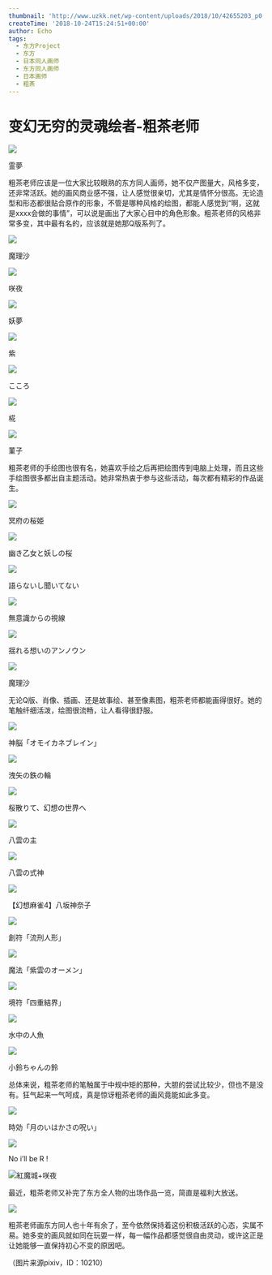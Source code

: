 ```yaml
---
thumbnail: 'http://www.uzkk.net/wp-content/uploads/2018/10/42655203_p0.jpg'
createTime: '2018-10-24T15:24:51+00:00'
author: Echo
tags:
  - 东方Project
  - 东方
  - 日本同人画师
  - 东方同人画师
  - 日本画师
  - 粗茶
---
```


# 变幻无穷的灵魂绘者-粗茶老师

![](http://www.uzkk.net/wp-content/uploads/2018/10/54260229_p0.png)

霊夢

粗茶老师应该是一位大家比较眼熟的东方同人画师，她不仅产图量大，风格多变，还非常活跃。她的画风商业感不强，让人感觉很亲切，尤其是情怀分很高。无论造型和形态都很贴合原作的形象，不管是哪种风格的绘图，都能人感觉到“啊，这就是xxxx会做的事情”，可以说是画出了大家心目中的角色形象。粗茶老师的风格非常多变，其中最有名的，应该就是她那Q版系列了。

![](http://www.uzkk.net/wp-content/uploads/2018/10/54283997_p0.png)

魔理沙

![](http://www.uzkk.net/wp-content/uploads/2018/10/40213507_p0.png)

咲夜

![](http://www.uzkk.net/wp-content/uploads/2018/10/59139678_p0.jpg)

妖夢

![](http://www.uzkk.net/wp-content/uploads/2018/10/40180613_p0.png)

紫

![](http://www.uzkk.net/wp-content/uploads/2018/10/59478235_p0.jpg)

こころ

![](http://www.uzkk.net/wp-content/uploads/2018/10/58789876_p0.jpg)

椛

![](http://www.uzkk.net/wp-content/uploads/2018/10/62753759_p0.jpg)

菫子

粗茶老师的手绘图也很有名，她喜欢手绘之后再把绘图传到电脑上处理，而且这些手绘图很多都出自主题活动。她非常热衷于参与这些活动，每次都有精彩的作品诞生。

![](http://www.uzkk.net/wp-content/uploads/2018/10/49584683-713x1024.png)

冥府の桜姫

![](http://www.uzkk.net/wp-content/uploads/2018/10/43404486_p0-736x1024.jpg)

幽き乙女と妖しの桜

![](http://www.uzkk.net/wp-content/uploads/2018/10/50136587_p0.jpg)

語らないし聞いてない

![](http://www.uzkk.net/wp-content/uploads/2018/10/51842566_p0.jpg)

無意識からの視線

![](http://www.uzkk.net/wp-content/uploads/2018/10/53431123_p0-729x1024.jpg)

揺れる想いのアンノウン

![](http://www.uzkk.net/wp-content/uploads/2018/10/22557946_p0.jpg)

魔理沙

无论Q版、肖像、插画、还是故事绘、甚至像素图，粗茶老师都能画得很好。她的笔触纤细活泼，绘图很流畅，让人看得很舒服。

![](http://www.uzkk.net/wp-content/uploads/2018/10/50048520_p0-724x1024.png)

神脳「オモイカネブレイン」

![](http://www.uzkk.net/wp-content/uploads/2018/10/28289272_p0.png)

洩矢の鉄の輪

![](http://www.uzkk.net/wp-content/uploads/2018/10/42655203_p0.jpg)

桜散りて、幻想の世界へ

![](http://www.uzkk.net/wp-content/uploads/2018/10/49366596_p0-700x1024.jpg)

八雲の主

![](http://www.uzkk.net/wp-content/uploads/2018/10/49351680_p0-700x1024.jpg)

八雲の式神

![](http://www.uzkk.net/wp-content/uploads/2018/10/34681251_p0.png)

【幻想麻雀4】八坂神奈子

![](http://www.uzkk.net/wp-content/uploads/2018/10/51610055_p0-724x1024.png)

創符「流刑人形」

![](http://www.uzkk.net/wp-content/uploads/2018/10/51629988_p0-724x1024.png)

魔法「紫雲のオーメン」

![](http://www.uzkk.net/wp-content/uploads/2018/10/50063375_p0-724x1024.png)

境符「四重結界」

![](http://www.uzkk.net/wp-content/uploads/2018/10/46945335_p0.png)

水中の人魚

![](http://www.uzkk.net/wp-content/uploads/2018/10/46005804_p0-712x1024.jpg)

小鈴ちゃんの鈴

总体来说，粗茶老师的笔触属于中规中矩的那种，大胆的尝试比较少，但也不是没有。狂气起来一气呵成，真是惊讶粗茶老师的画风竟能如此多变。

![](http://www.uzkk.net/wp-content/uploads/2018/10/58151844_p0-724x1024.jpg)

時効「月のいはかさの呪い」

![](http://www.uzkk.net/wp-content/uploads/2018/10/47483351_p0.png)

No i’ll be R !

![](http://www.uzkk.net/wp-content/uploads/2018/10/23779346_p0-724x1024.jpg)紅魔城+咲夜

最近，粗茶老师又补完了东方全人物的出场作品一览，简直是福利大放送。

![](http://www.uzkk.net/wp-content/uploads/2018/10/69825418-768x1024.png)

粗茶老师画东方同人也十年有余了，至今依然保持着这份积极活跃的心态，实属不易。她多变的画风就如同在玩耍一样，每一幅作品都感觉很自由灵动，或许这正是让她能够一直保持初心不变的原因吧。

（图片来源pixiv，ID：10210）

